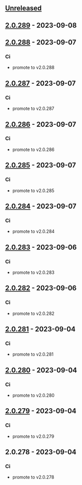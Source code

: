 <a name="unreleased"></a>
## [Unreleased]


<a name="2.0.289"></a>
## [2.0.289] - 2023-09-08

<a name="2.0.288"></a>
## [2.0.288] - 2023-09-07
### Ci
- promote to v2.0.288


<a name="2.0.287"></a>
## [2.0.287] - 2023-09-07
### Ci
- promote to v2.0.287


<a name="2.0.286"></a>
## [2.0.286] - 2023-09-07
### Ci
- promote to v2.0.286


<a name="2.0.285"></a>
## [2.0.285] - 2023-09-07
### Ci
- promote to v2.0.285


<a name="2.0.284"></a>
## [2.0.284] - 2023-09-07
### Ci
- promote to v2.0.284


<a name="2.0.283"></a>
## [2.0.283] - 2023-09-06
### Ci
- promote to v2.0.283


<a name="2.0.282"></a>
## [2.0.282] - 2023-09-06
### Ci
- promote to v2.0.282


<a name="2.0.281"></a>
## [2.0.281] - 2023-09-04
### Ci
- promote to v2.0.281


<a name="2.0.280"></a>
## [2.0.280] - 2023-09-04
### Ci
- promote to v2.0.280


<a name="2.0.279"></a>
## [2.0.279] - 2023-09-04
### Ci
- promote to v2.0.279


<a name="2.0.278"></a>
## 2.0.278 - 2023-09-04
### Ci
- promote to v2.0.278


[Unreleased]: https://gitlab.industrysoftware.automation.siemens.com/caas-ops/fleet/aws-usea1-qa-qa/compare/2.0.289...HEAD
[2.0.289]: https://gitlab.industrysoftware.automation.siemens.com/caas-ops/fleet/aws-usea1-qa-qa/compare/2.0.288...2.0.289
[2.0.288]: https://gitlab.industrysoftware.automation.siemens.com/caas-ops/fleet/aws-usea1-qa-qa/compare/2.0.287...2.0.288
[2.0.287]: https://gitlab.industrysoftware.automation.siemens.com/caas-ops/fleet/aws-usea1-qa-qa/compare/2.0.286...2.0.287
[2.0.286]: https://gitlab.industrysoftware.automation.siemens.com/caas-ops/fleet/aws-usea1-qa-qa/compare/2.0.285...2.0.286
[2.0.285]: https://gitlab.industrysoftware.automation.siemens.com/caas-ops/fleet/aws-usea1-qa-qa/compare/2.0.284...2.0.285
[2.0.284]: https://gitlab.industrysoftware.automation.siemens.com/caas-ops/fleet/aws-usea1-qa-qa/compare/2.0.283...2.0.284
[2.0.283]: https://gitlab.industrysoftware.automation.siemens.com/caas-ops/fleet/aws-usea1-qa-qa/compare/2.0.282...2.0.283
[2.0.282]: https://gitlab.industrysoftware.automation.siemens.com/caas-ops/fleet/aws-usea1-qa-qa/compare/2.0.281...2.0.282
[2.0.281]: https://gitlab.industrysoftware.automation.siemens.com/caas-ops/fleet/aws-usea1-qa-qa/compare/2.0.280...2.0.281
[2.0.280]: https://gitlab.industrysoftware.automation.siemens.com/caas-ops/fleet/aws-usea1-qa-qa/compare/2.0.279...2.0.280
[2.0.279]: https://gitlab.industrysoftware.automation.siemens.com/caas-ops/fleet/aws-usea1-qa-qa/compare/2.0.278...2.0.279
